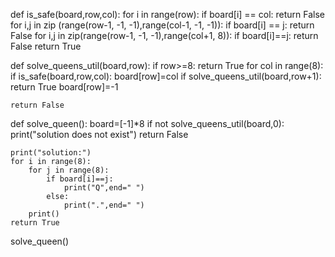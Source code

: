 def is_safe(board,row,col):
    for i in range(row):
        if board[i] == col:
            return False
    for i,j in zip (range(row-1, -1, -1),range(col-1, -1, -1)):
        if board[i] == j:
            return False
    for i,j in zip(range(row-1, -1, -1),range(col+1, 8)):
        if board[i]==j:
            return False
    return True
            
def solve_queens_util(board,row):
    if row>=8:
        return True
    for col in range(8):
        if is_safe(board,row,col):
            board[row]=col
            if solve_queens_util(board,row+1):
                return True
            board[row]=-1
            
    return False
def solve_queen():
    board=[-1]*8
    if not solve_queens_util(board,0):
        print("solution does not exist")
        return False
    
    print("solution:")
    for i in range(8):
        for j in range(8):
            if board[i]==j:
                print("Q",end=" ")
            else:
                print(".",end=" ")
        print()
    return True

solve_queen()
        
